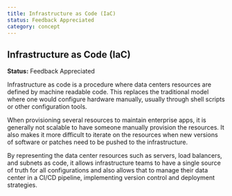 ```yaml
---
title: Infrastructure as Code (IaC)
status: Feedback Appreciated
category: concept
---
```

## Infrastructure as Code (IaC)

**Status:** Feedback Appreciated

Infrastructure as code is a procedure where data centers resources are defined by machine readable code. This replaces the traditional model where one would configure hardware manually, usually through shell scripts or other configuration tools. 

When provisioning several resources to maintain enterprise apps, it is generally not scalable to have someone manually provision the resources. It also makes it more difficult to iterate on the resources when new versions of software or patches need to be pushed to the infrastructure. 

By representing the data center resources such as servers, load balancers, and subnets as code, it allows infrastructure teams to have a single source of truth for all configurations and also allows that to manage their data center in a CI/CD pipeline, implementing version control and deployment strategies. 

